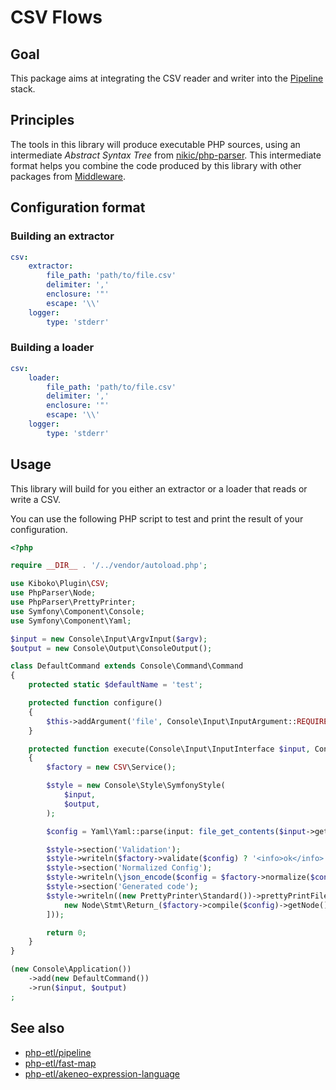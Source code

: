 CSV Flows
===

Goal
---
This package aims at integrating the CSV reader and writer into the
[Pipeline](https://github.com/php-etl/pipeline) stack.

Principles
---

The tools in this library will produce executable PHP sources, using an intermediate _Abstract Syntax Tree_ from
[nikic/php-parser](https://github.com/nikic/PHP-Parser). This intermediate format helps you combine 
the code produced by this library with other packages from [Middleware](https://github.com/php-etl).

Configuration format
---

### Building an extractor

```yaml
csv:
    extractor:
        file_path: 'path/to/file.csv'
        delimiter: ','
        enclosure: '"'
        escape: '\\'
    logger:
        type: 'stderr'
```

### Building a loader

```yaml
csv:
    loader:
        file_path: 'path/to/file.csv'
        delimiter: ','
        enclosure: '"'
        escape: '\\'
    logger:
        type: 'stderr'
```

Usage
---

This library will build for you either an extractor or a loader that reads or write a CSV.

You can use the following PHP script to test and print the result of your configuration.

```php
<?php

require __DIR__ . '/../vendor/autoload.php';

use Kiboko\Plugin\CSV;
use PhpParser\Node;
use PhpParser\PrettyPrinter;
use Symfony\Component\Console;
use Symfony\Component\Yaml;

$input = new Console\Input\ArgvInput($argv);
$output = new Console\Output\ConsoleOutput();

class DefaultCommand extends Console\Command\Command
{
    protected static $defaultName = 'test';

    protected function configure()
    {
        $this->addArgument('file', Console\Input\InputArgument::REQUIRED);
    }

    protected function execute(Console\Input\InputInterface $input, Console\Output\OutputInterface $output)
    {
        $factory = new CSV\Service();

        $style = new Console\Style\SymfonyStyle(
            $input,
            $output,
        );

        $config = Yaml\Yaml::parse(input: file_get_contents($input->getArgument('file')));

        $style->section('Validation');
        $style->writeln($factory->validate($config) ? '<info>ok</info>' : '<error>failed</error>');
        $style->section('Normalized Config');
        $style->writeln(\json_encode($config = $factory->normalize($config), JSON_PRETTY_PRINT));
        $style->section('Generated code');
        $style->writeln((new PrettyPrinter\Standard())->prettyPrintFile([
            new Node\Stmt\Return_($factory->compile($config)->getNode()),
        ]));

        return 0;
    }
}

(new Console\Application())
    ->add(new DefaultCommand())
    ->run($input, $output)
;
```

See also
---

* [php-etl/pipeline](https://github.com/php-etl/pipeline)
* [php-etl/fast-map](https://github.com/php-etl/fast-map)
* [php-etl/akeneo-expression-language](https://github.com/php-etl/akeneo-expression-language)
